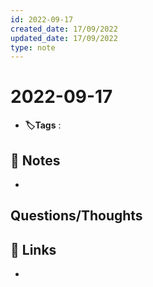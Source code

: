 ```yaml
---
id: 2022-09-17
created_date: 17/09/2022
updated_date: 17/09/2022
type: note
---
```


#  2022-09-17
- **🏷️Tags** :   
[ ](#anki-card)
## 📝 Notes
- 


## Questions/Thoughts


## 🔗 Links
- 